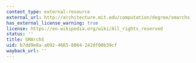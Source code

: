 ```yaml
---
content_type: external-resource
external_url: http://architecture.mit.edu/computation/degree/smarchs
has_external_license_warning: true
license: https://en.wikipedia.org/wiki/All_rights_reserved
status: ''
title: SMArchS
uid: b7dd9e8a-a692-4665-8064-242df00b39cf
wayback_url: ''
---
```

